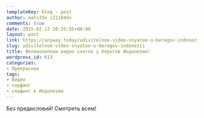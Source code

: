```yaml
---
templateKey: blog - post
author: matv33v_c21184dv
comments: true
date: 2015-02-13 20:25:55+00:00
layout: post
link: https://anyway.today/udivitelnoe-video-snyatoe-u-beregov-indonezii/
slug: udivitelnoe-video-snyatoe-u-beregov-indonezii
title: Великолепное видео снятое у берегов Индонезии!
wordpress_id: 613
categories:
- Прекрасное
tags:
- Видео
- серфинг
- серфинг в Индонезии
---
```


Без предисловий! Смотреть всем!


